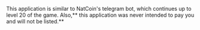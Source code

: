 This application is similar to NatCoin's telegram bot, which continues up to level 20 of the game.  Also,** this application was never intended to pay you and will not be listed.**
